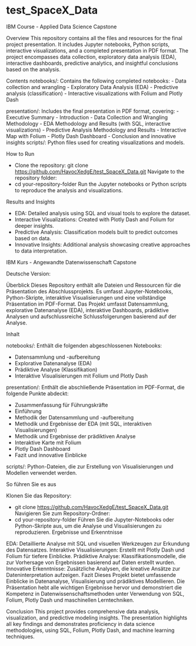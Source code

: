 # test_SpaceX_Data
IBM Course - Applied Data Science Capstone


Overview
This repository contains all the files and resources for the final project presentation. It includes Jupyter notebooks, Python scripts, interactive visualizations, and a completed presentation in PDF format. The project encompasses data collection, exploratory data analysis (EDA), interactive dashboards, predictive analytics, and insightful conclusions based on the analysis.

Contents
  notebooks/: Contains the following completed notebooks:
    - Data collection and wrangling
    - Exploratory Data Analysis (EDA)
    - Predictive analysis (classification)
    - Interactive visualizations with Folium and Plotly Dash
    
presentation/: Includes the final presentation in PDF format, covering:
    - Executive Summary
    - Introduction
    - Data Collection and Wrangling Methodology
    - EDA Methodology and Results (with SQL, interactive visualizations)
    - Predictive Analysis Methodology and Results
    - Interactive Map with Folium
    - Plotly Dash Dashboard
    - Conclusion and innovative insights
scripts/: Python files used for creating visualizations and models.

How to Run
  - Clone the repository:
      git clone https://github.com/HavocXedgE/test_SpaceX_Data.git
Navigate to the repository folder:
  - cd your-repository-folder
Run the Jupyter notebooks or Python scripts to reproduce the analysis and visualizations.

Results and Insights
  - EDA: Detailed analysis using SQL and visual tools to explore the dataset.
  - Interactive Visualizations: Created with Plotly Dash and Folium for deeper insights.
  - Predictive Analysis: Classification models built to predict outcomes based on data.
  - Innovative Insights: Additional analysis showcasing creative approaches to data interpretation.

IBM Kurs - Angewandte Datenwissenschaft Capstone

Deutsche Version:

Überblick
Dieses Repository enthält alle Dateien und Ressourcen für die Präsentation des Abschlussprojekts. Es umfasst Jupyter-Notebooks, Python-Skripte, interaktive Visualisierungen und eine vollständige Präsentation im PDF-Format. Das Projekt umfasst Datensammlung, explorative Datenanalyse (EDA), interaktive Dashboards, prädiktive Analysen und aufschlussreiche Schlussfolgerungen basierend auf der Analyse.

Inhalt

notebooks/: Enthält die folgenden abgeschlossenen Notebooks:

  - Datensammlung und -aufbereitung
  - Explorative Datenanalyse (EDA)
  - Prädiktive Analyse (Klassifikation)
  - Interaktive Visualisierungen mit Folium und Plotly Dash

presentation/: Enthält die abschließende Präsentation im PDF-Format, die folgende Punkte abdeckt:
  - Zusammenfassung für Führungskräfte
  - Einführung
  - Methodik der Datensammlung und -aufbereitung
  - Methodik und Ergebnisse der EDA (mit SQL, interaktiven Visualisierungen)
  - Methodik und Ergebnisse der prädiktiven Analyse
  - Interaktive Karte mit Folium
  - Plotly Dash Dashboard
  - Fazit und innovative Einblicke

scripts/: Python-Dateien, die zur Erstellung von Visualisierungen und Modellen verwendet werden.

So führen Sie es aus

Klonen Sie das Repository:
  - git clone https://github.com/HavocXedgE/test_SpaceX_Data.git
Navigieren Sie zum Repository-Ordner:
  - cd your-repository-folder
Führen Sie die Jupyter-Notebooks oder Python-Skripte aus, um die Analyse und Visualisierungen zu reproduzieren.
Ergebnisse und Erkenntnisse

EDA: Detaillierte Analyse mit SQL und visuellen Werkzeugen zur Erkundung des Datensatzes.
Interaktive Visualisierungen: Erstellt mit Plotly Dash und Folium für tiefere Einblicke.
Prädiktive Analyse: Klassifikationsmodelle, die zur Vorhersage von Ergebnissen basierend auf Daten erstellt wurden.
Innovative Erkenntnisse: Zusätzliche Analysen, die kreative Ansätze zur Dateninterpretation aufzeigen.
Fazit
Dieses Projekt bietet umfassende Einblicke in Datenanalyse, Visualisierung und prädiktives Modellieren. Die Präsentation hebt alle wichtigen Ergebnisse hervor und demonstriert die Kompetenz in Datenwissenschaftsmethoden unter Verwendung von SQL, Folium, Plotly Dash und maschinellen Lerntechniken.

Conclusion
This project provides comprehensive data analysis, visualization, and predictive modeling insights. 
The presentation highlights all key findings and demonstrates proficiency in data science methodologies,
using SQL, Folium, Plotly Dash, and machine learning techniques.
